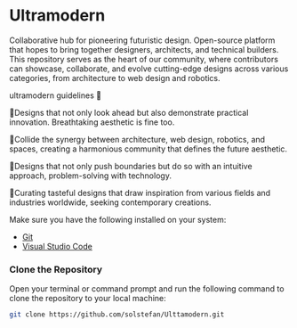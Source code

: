 # Ultramodern
Collaborative hub for pioneering futuristic design. Open-source platform that hopes to bring together designers, architects, and technical builders. This repository serves as the heart of our community, where contributors can showcase, collaborate, and evolve cutting-edge designs across various categories, from architecture to web design and robotics.


ultramodern guidelines 🔋

🔵Designs that not only look ahead but also demonstrate practical innovation. Breathtaking aesthetic is fine too.

🔵Collide the synergy between architecture, web design, robotics, and spaces, creating a harmonious community that defines the future aesthetic.

🔵Designs that not only push boundaries but do so with an intuitive approach, problem-solving with technology.

🔵Curating tasteful designs that draw inspiration from various fields and industries worldwide, seeking contemporary creations.




Make sure you have the following installed on your system:

- [Git](https://git-scm.com/)
- [Visual Studio Code](https://code.visualstudio.com/)

### Clone the Repository

Open your terminal or command prompt and run the following command to clone the repository to your local machine:

```bash
git clone https://github.com/solstefan/Ulttamodern.git
